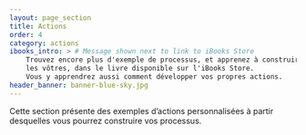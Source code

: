 ```yaml
---
layout: page_section
title: Actions
order: 4
category: actions
ibooks_intro: > # Message shown next to link to iBooks Store
    Trouvez encore plus d'exemple de processus, et apprenez à construire 
    les vôtres, dans le livre disponible sur l'iBooks Store. 
    Vous y apprendrez aussi comment développer vos propres actions.
header_banner: banner-blue-sky.jpg
---
```


Cette section présente des exemples d’actions personnalisées 
à partir desquelles vous pourrez construire vos processus.


